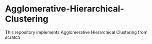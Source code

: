 # Agglomerative-Hierarchical-Clustering
This repository implements Agglomerative Hierarchical Clustering from scratch  

